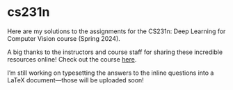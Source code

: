 # cs231n

Here are my solutions to the assignments for the CS231n: Deep Learning for Computer Vision course (Spring 2024).

A big thanks to the instructors and course staff for sharing these incredible resources online!
Check out the course [here](https://cs231n.stanford.edu/).

I’m still working on typesetting the answers to the inline questions into a LaTeX document—those will be uploaded soon!

